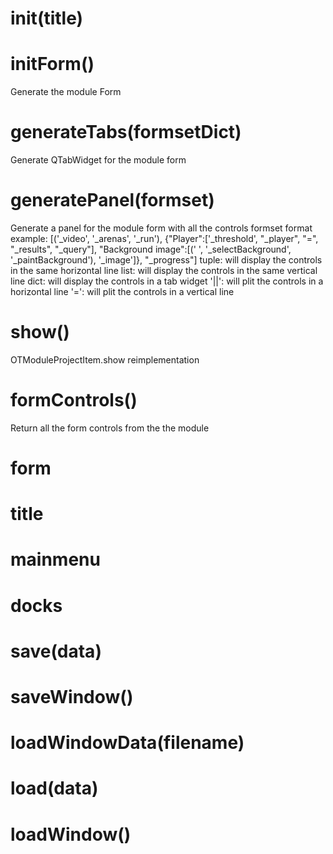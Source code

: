 # __init__(title)
 	
# initForm() 

Generate the module Form
 	
# generateTabs(formsetDict) 

Generate QTabWidget for the module form
 	
# generatePanel(formset) 

Generate a panel for the module form with all the controls formset format example: [('_video', '_arenas', '_run'), {"Player":['_threshold', "_player", "=", "_results", "_query"], "Background image":[(' ', '_selectBackground', '_paintBackground'), '_image']}, "_progress"] tuple: will display the controls in the same horizontal line list: will display the controls in the same vertical line dict: will display the controls in a tab widget '||': will plit the controls in a horizontal line '=': will plit the controls in a vertical line
 	
# show()

OTModuleProjectItem.show reimplementation
 	
# formControls()

Return all the form controls from the the module
 	
# form
 	
# title
 	
# mainmenu
 	
# docks
 	
# save(data)
 	
# saveWindow()
 	
# loadWindowData(filename)
 	
# load(data)
 	
# loadWindow()